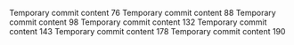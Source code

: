 Temporary commit content 76
Temporary commit content 88
Temporary commit content 98
Temporary commit content 132
Temporary commit content 143
Temporary commit content 178
Temporary commit content 190
